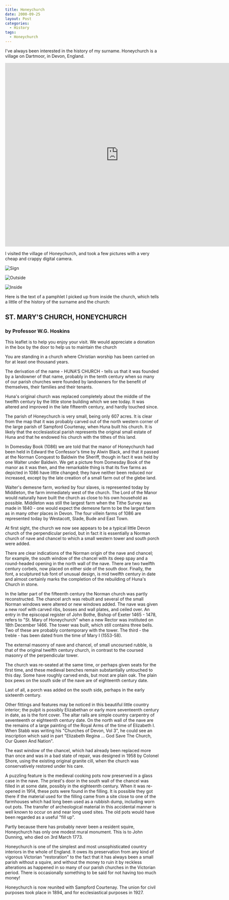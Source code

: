 ```yaml
---
title: Honeychurch
date: 2000-09-25
layout: Post
categories:
  - History
tags:
  - Honeychurch
---
```


I've always been interested in the history of my surname. Honeychurch is a village on Dartmoor, in Devon, England.

<!-- more -->

<iframe src="https://www.google.com/maps/embed?pb=!1m18!1m12!1m3!1d1575.7577819656549!2d-3.948523509686271!3d50.80870235409596!2m3!1f0!2f0!3f0!3m2!1i1024!2i768!4f13.1!3m3!1m2!1s0x486c4e533e039115%3A0xca5bbab8e32e0223!2sHoneychurch%2C+North+Tawton+EX20+2AG%2C+UK!5e1!3m2!1sen!2snz!4v1538358834160" width="740" height="600" frameborder="0" style="border:0" allowfullscreen></iframe>

I visited the village of Honeychurch, and took a few pictures with a very cheap and crappy digital camera.

![Sign](./Img_0045.jpg)

![Outside](./Img_0036.jpg)

![Inside](./Img_0017.jpg)

Here is the text of a pamphlet I picked up from inside the church, which tells a little of the history of the surname and the church:

## ST. MARY'S CHURCH, HONEYCHURCH

### by Professor W.G. Hoskins

This leaflet is to help you enjoy your visit. We would appreciate a donation in the box by the door to help us to maintain the church

You are standing in a church where Christian worship has been carried on for at least one thousand years.

The derivation of the name - HUNA'S CHURCH - tells us that it was founded by a landowner of that name, probably in the tenth century when so many of our parish churches were founded by landowners for the benefit of themselves, their families and their tenants.

Huna's original church was replaced completely about the middle of the twelfth century by the little stone building which we see today. It was altered and improved in the late fifteenth century, and hardly touched since.

The parish of Honeychurch is very small, being only 607 acres. It is clear from the map that it was probably carved out of the north western corner of the large parish of Sampford Courtenay, when Huna built his church. It is likely that the ecclesiastical parish represents the original small estate of Huna and that he endowed his church with the tithes of this land.

In Domesday Book (1086) we are told that the manor of Honeychurch had been held in Edward the Confessor's time by Alwin Black, and that it passed at the Norman Conquest to Baldwin the Sheriff, though in fact it was held by one Walter under Baldwin. We get a picture from Domesday Book of the manor as it was then, and the remarkable thing is that its five farms as depicted in 1086 have little changed; they have neither been reduced nor increased, except by the late creation of a small farm out of the glebe land.

Walter's demesne farm, worked by four slaves, is represented today by Middleton, the farm immediately west of the church. The Lord of the Manor would naturally have built the church as close to his own household as possible. Middleton was still the largest farm when the Tithe Survey was made in 1840 - one would expect the demesne farm to be the largest farm as in many other places in Devon. The four villein farms of 1086 are represented today by Westacott, Slade, Bude and East Town.

At first sight, the church we now see appears to be a typical little Devon church of the perpendicular period, but in fact it is essentially a Norman church of nave and chancel to which a small western tower and south porch were added.

There are clear indications of the Norman origin of the nave and chancel; for example, the south window of the chancel with its deep spay and a round-headed opening in the north wall of the nave. There are two twelfth century corbels, now placed on either side of the south door. Finally, the font, a sculptured tub font of unusual design, is mid twelfth century in date and almost certainly marks the completion of the rebuilding of Huna's Church in stone.

In the latter part of the fifteenth century the Norman church was partly reconstructed. The chancel arch was rebuilt and several of the small Norman windows were altered or new windows added. The nave was given a new roof with carved ribs, bosses and wall plates, and ceiled over. An entry in the episcopal register of John Bothe, Bishop of Exeter 1465 - 1478, refers to "St. Mary of Honeychurch" when a new Rector was instituted on 18th December 1466. The tower was built, which still contains three bells. Two of these are probably contemporary with the tower. The third - the treble - has been dated from the time of Mary I (1553-58).

The external masonry of nave and chancel, of small uncoursed rubble, is that of the original twelfth century church, in contrast to the coursed masonry of the perpendicular tower.

The church was re-seated at the same time, or perhaps given seats for the first time, and these medieval benches remain substantially untouched to this day. Some have roughly carved ends, but most are plain oak. The plain box pews on the south side of the nave are of eighteenth century date.

Last of all, a porch was added on the south side, perhaps in the early sixteenth century.

Other fittings and features may be noticed in this beautiful little country interior; the pulpit is possibly Elizabethan or early more seventeenth century in date, as is the font cover. The altar rails are simple country carpentry of seventeenth or eighteenth century date. On the north wall of the nave are the remains of a large painting of the Royal Arms of the time of Elizabeth I. When Stabb was writing his "Churches of Devon, Vol 3", he could see an inscription which said in part "Elizabeth Regina ... God Save The Church, Our Queen And Nation".

The east window of the chancel, which had already been replaced more than once and was in a bad state of repair, was designed in 1958 by Colonel Shore, using the existing original granite cill, when the church was conservatively restored under his care.

A puzzling feature is the medieval cooking pots now preserved in a glass case in the nave. The priest's door in the south wall of the chancel was filled in at some date, possibly in the eighteenth century. When it was re-opened in 1914, these pots were found in the filling. It is possible they got there if the material used for the filling came from a site close to one of the farmhouses which had long been used as a rubbish dump, including worn out pots. The transfer of archeological material in this accidental manner is well known to occur on and near long used sites. The old pots would have been regarded as a useful "fill up".

Partly because there has probably never been a resident squire, Honeychurch has only one modest mural monument. This is to John Dunning, who died on 3rd March 1773.

Honeychurch is one of the simplest and most unsophisticated country interiors in the whole of England. It owes its preservation from any kind of vigorous Victorian "restoration" to the fact that it has always been a small parish without a squire, and without the money to ruin it by reckless alterations as happened in so many of our parish churches in the Victorian period. There is occasionally something to be said for not having too much money!

Honeychurch is now reunited with Sampford Courtenay. The union for civil purposes took place in 1894, and for ecclesiastical purposes in 1927.
